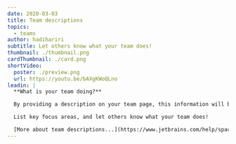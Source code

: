 ```yaml
---
date: 2020-03-03
title: Team descriptions
topics:
  - teams
author: hadihariri
subtitle: Let others know what your team does!
thumbnail: ./thumbnail.png
cardThumbnail: ./card.png
shortVideo:
  poster: ./preview.png
  url: https://youtu.be/bAXgKWoQLno
leadin: |
  **What is your team doing?**

  By providing a description on your team page, this information will be available to anyone that visits it.

  List key focus areas, and let others know what your team does!

  [More about team descriptions...](https://www.jetbrains.com/help/space/edit-the-team-description.html)
---
```


